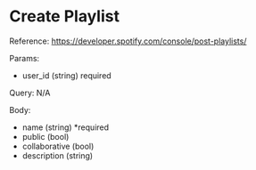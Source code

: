 ﻿# Create Playlist

Reference: https://developer.spotify.com/console/post-playlists/

Params: 
- user_id (string) required

Query: N/A

Body: 
- name (string) *required
- public (bool)
- collaborative (bool)
- description (string)